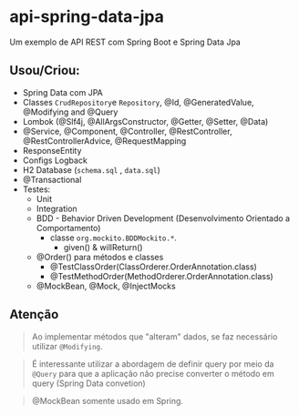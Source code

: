 # api-spring-data-jpa
Um exemplo de API REST com Spring Boot e Spring Data Jpa

## Usou/Criou:
- Spring Data com JPA
- Classes `CrudRepository`e `Repository`, @Id, @GeneratedValue, @Modifying and @Query
- Lombok (@Slf4j, @AllArgsConstructor, @Getter, @Setter, @Data)
- @Service, @Component, @Controller, @RestController, @RestControllerAdvice, @RequestMapping
- ResponseEntity
- Configs Logback
- H2 Database (`schema.sql` , `data.sql`)
- @Transactional
- Testes:
  - Unit
  - Integration
  - BDD - Behavior Driven Development (Desenvolvimento Orientado a Comportamento)
    - classe `org.mockito.BDDMockito.*`.
      - given() & willReturn()  
  - @Order() para métodos e classes
    - @TestClassOrder(ClassOrderer.OrderAnnotation.class)
    - @TestMethodOrder(MethodOrderer.OrderAnnotation.class)
  - @MockBean, @Mock, @InjectMocks

## Atenção
> Ao implementar métodos que "alteram" dados, se faz necessário utilizar `@Modifying`.

> É interessante utilizar a abordagem de definir query por meio da `@Query` para que a aplicação não precise converter o método em query (Spring Data convetion)

> @MockBean somente usado em Spring.